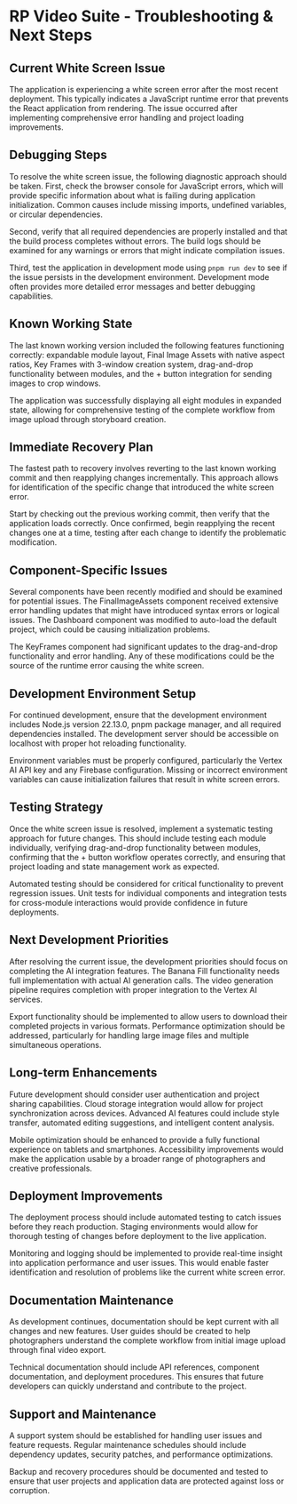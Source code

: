 # RP Video Suite - Troubleshooting & Next Steps

## Current White Screen Issue

The application is experiencing a white screen error after the most recent deployment. This typically indicates a JavaScript runtime error that prevents the React application from rendering. The issue occurred after implementing comprehensive error handling and project loading improvements.

## Debugging Steps

To resolve the white screen issue, the following diagnostic approach should be taken. First, check the browser console for JavaScript errors, which will provide specific information about what is failing during application initialization. Common causes include missing imports, undefined variables, or circular dependencies.

Second, verify that all required dependencies are properly installed and that the build process completes without errors. The build logs should be examined for any warnings or errors that might indicate compilation issues.

Third, test the application in development mode using `pnpm run dev` to see if the issue persists in the development environment. Development mode often provides more detailed error messages and better debugging capabilities.

## Known Working State

The last known working version included the following features functioning correctly: expandable module layout, Final Image Assets with native aspect ratios, Key Frames with 3-window creation system, drag-and-drop functionality between modules, and the + button integration for sending images to crop windows.

The application was successfully displaying all eight modules in expanded state, allowing for comprehensive testing of the complete workflow from image upload through storyboard creation.

## Immediate Recovery Plan

The fastest path to recovery involves reverting to the last known working commit and then reapplying changes incrementally. This approach allows for identification of the specific change that introduced the white screen error.

Start by checking out the previous working commit, then verify that the application loads correctly. Once confirmed, begin reapplying the recent changes one at a time, testing after each change to identify the problematic modification.

## Component-Specific Issues

Several components have been recently modified and should be examined for potential issues. The FinalImageAssets component received extensive error handling updates that might have introduced syntax errors or logical issues. The Dashboard component was modified to auto-load the default project, which could be causing initialization problems.

The KeyFrames component had significant updates to the drag-and-drop functionality and error handling. Any of these modifications could be the source of the runtime error causing the white screen.

## Development Environment Setup

For continued development, ensure that the development environment includes Node.js version 22.13.0, pnpm package manager, and all required dependencies installed. The development server should be accessible on localhost with proper hot reloading functionality.

Environment variables must be properly configured, particularly the Vertex AI API key and any Firebase configuration. Missing or incorrect environment variables can cause initialization failures that result in white screen errors.

## Testing Strategy

Once the white screen issue is resolved, implement a systematic testing approach for future changes. This should include testing each module individually, verifying drag-and-drop functionality between modules, confirming that the + button workflow operates correctly, and ensuring that project loading and state management work as expected.

Automated testing should be considered for critical functionality to prevent regression issues. Unit tests for individual components and integration tests for cross-module interactions would provide confidence in future deployments.

## Next Development Priorities

After resolving the current issue, the development priorities should focus on completing the AI integration features. The Banana Fill functionality needs full implementation with actual AI generation calls. The video generation pipeline requires completion with proper integration to the Vertex AI services.

Export functionality should be implemented to allow users to download their completed projects in various formats. Performance optimization should be addressed, particularly for handling large image files and multiple simultaneous operations.

## Long-term Enhancements

Future development should consider user authentication and project sharing capabilities. Cloud storage integration would allow for project synchronization across devices. Advanced AI features could include style transfer, automated editing suggestions, and intelligent content analysis.

Mobile optimization should be enhanced to provide a fully functional experience on tablets and smartphones. Accessibility improvements would make the application usable by a broader range of photographers and creative professionals.

## Deployment Improvements

The deployment process should include automated testing to catch issues before they reach production. Staging environments would allow for thorough testing of changes before deployment to the live application.

Monitoring and logging should be implemented to provide real-time insight into application performance and user issues. This would enable faster identification and resolution of problems like the current white screen error.

## Documentation Maintenance

As development continues, documentation should be kept current with all changes and new features. User guides should be created to help photographers understand the complete workflow from initial image upload through final video export.

Technical documentation should include API references, component documentation, and deployment procedures. This ensures that future developers can quickly understand and contribute to the project.

## Support and Maintenance

A support system should be established for handling user issues and feature requests. Regular maintenance schedules should include dependency updates, security patches, and performance optimizations.

Backup and recovery procedures should be documented and tested to ensure that user projects and application data are protected against loss or corruption.
